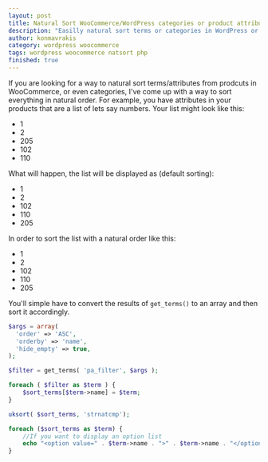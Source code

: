 ```yaml
---
layout: post
title: Natural Sort WooCommerce/WordPress categories or product attributes
description: "Easilly natural sort terms or categories in WordPress or WooCommerce"
author: konmavrakis
category: wordpress woocommerce
tags: wordpress woocommerce natsort php
finished: true
---
```


If you are looking for a way to natural sort terms/attributes from prodcuts in WooCommerce, or even categories, I've come up with a way to sort everything in natural order. For example, you have attributes in your products that are a list of lets say numbers. Your list might look like this: 

* 1
* 2
* 205
* 102
* 110 

What will happen, the list will be displayed as (default sorting): 

* 1
* 2
* 102
* 110
* 205

In order to sort the list with a natural order like this: 

* 1
* 2
* 102
* 110
* 205

You'll simple have to convert the results of ``get_terms()`` to an array and then sort it accordingly.

```php
$args = array(
  'order' => 'ASC',
  'orderby' => 'name',
  'hide_empty' => true, 
);

$filter = get_terms( 'pa_filter', $args );

foreach ( $filter as $term ) {
	$sort_terms[$term->name] = $term; 
}

uksort( $sort_terms, 'strnatcmp');

foreach ($sort_terms as $term) {
	//If you want to display an option list
	echo "<option value=" . $term->name . ">" . $term->name . "</option>"; 
}
```
